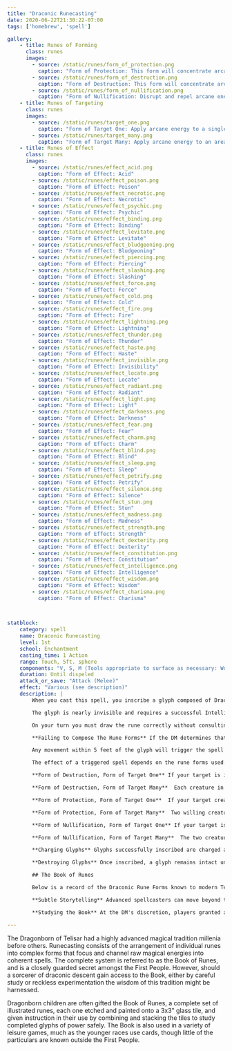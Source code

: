 ```yaml
---
title: "Draconic Runecasting"
date: 2020-06-22T21:30:22-07:00
tags: ['homebrew', 'spell']

gallery:
    - title: Runes of Forming
      class: runes
      images:
        - source: /static/runes/form_of_protection.png
          caption: "Form of Protection: This form will concentrate arcane energy on the target to apply protective, bolstering and magnifying effects."
        - source: /static/runes/form_of_destruction.png
          caption: "Form of Destruction: This form will concentrate arcane energy on the target to apply destructive, enervating and reductive effects."
        - source: /static/runes/form_of_nullification.png
          caption: "Form of Nullification: Disrupt and repel arcane energy from the target."
    - title: Runes of Targeting
      class: runes
      images:
        - source: /static/runes/target_one.png
          caption: "Form of Target One: Apply arcane energy to a single target."
        - source: /static/runes/target_many.png
          caption: "Form of Target Many: Apply arcane energy to an area of effect."
    - title: Runes of Effect
      class: runes
      images:
        - source: /static/runes/effect_acid.png
          caption: "Form of Effect: Acid" 
        - source: /static/runes/effect_poison.png
          caption: "Form of Effect: Poison"
        - source: /static/runes/effect_necrotic.png
          caption: "Form of Effect: Necrotic" 
        - source: /static/runes/effect_psychic.png
          caption: "Form of Effect: Psychic" 
        - source: /static/runes/effect_binding.png
          caption: "Form of Effect: Binding" 
        - source: /static/runes/effect_levitate.png
          caption: "Form of Effect: Levitate" 
        - source: /static/runes/effect_bludgeoning.png
          caption: "Form of Effect: Bludgeoning" 
        - source: /static/runes/effect_piercing.png
          caption: "Form of Effect: Piercing" 
        - source: /static/runes/effect_slashing.png
          caption: "Form of Effect: Slashing" 
        - source: /static/runes/effect_force.png
          caption: "Form of Effect: Force" 
        - source: /static/runes/effect_cold.png
          caption: "Form of Effect: Cold" 
        - source: /static/runes/effect_fire.png
          caption: "Form of Effect: Fire" 
        - source: /static/runes/effect_lightning.png
          caption: "Form of Effect: Lightning" 
        - source: /static/runes/effect_thunder.png
          caption: "Form of Effect: Thunder" 
        - source: /static/runes/effect_haste.png
          caption: "Form of Effect: Haste" 
        - source: /static/runes/effect_invisible.png
          caption: "Form of Effect: Invisibility" 
        - source: /static/runes/effect_locate.png
          caption: "Form of Effect: Locate" 
        - source: /static/runes/effect_radiant.png
          caption: "Form of Effect: Radiant" 
        - source: /static/runes/effect_light.png
          caption: "Form of Effect: Light" 
        - source: /static/runes/effect_darkness.png
          caption: "Form of Effect: Darkness" 
        - source: /static/runes/effect_fear.png
          caption: "Form of Effect: Fear" 
        - source: /static/runes/effect_charm.png
          caption: "Form of Effect: Charm" 
        - source: /static/runes/effect_blind.png
          caption: "Form of Effect: Blind" 
        - source: /static/runes/effect_sleep.png
          caption: "Form of Effect: Sleep" 
        - source: /static/runes/effect_petrify.png
          caption: "Form of Effect: Petrify" 
        - source: /static/runes/effect_silence.png
          caption: "Form of Effect: Silence" 
        - source: /static/runes/effect_stun.png
          caption: "Form of Effect: Stun" 
        - source: /static/runes/effect_madness.png
          caption: "Form of Effect: Madness" 
        - source: /static/runes/effect_strength.png
          caption: "Form of Effect: Strength" 
        - source: /static/runes/effect_dexterity.png
          caption: "Form of Effect: Dexterity" 
        - source: /static/runes/effect_constitution.png
          caption: "Form of Effect: Constitution" 
        - source: /static/runes/effect_intelligence.png
          caption: "Form of Effect: Intelligence" 
        - source: /static/runes/effect_wisdom.png
          caption: "Form of Effect: Wisdom" 
        - source: /static/runes/effect_charisma.png
          caption: "Form of Effect: Charisma" 

      

statblock:
    category: spell
    name: Draconic Runecasting
    level: 1st
    school: Enchantment
    casting_time: 1 Action
    range: Touch, 5ft. sphere
    components: "V, S, M (Tools appropriate to surface as necessary: Woodworking tools, Smithing tools, etc)"
    duration: Until dispeled
    attack_or_save: "Attack (Melee)"
    effect: "Various (see description)"
    description: |
        When you cast this spell, you inscribe a glyph composed of Draconic Rune Forms that later unleashes a magical effect. You inscribe it either on a surface (such as a table or a section of floor or wall) or within an object that can be closed (such as a book, a scroll, or a treasure chest) to conceal the glyph. The glyph can cover an area no larger than 3 feet square.

        The glyph is nearly invisible and requires a successful Intelligence (Investigation) check against a DC of 17 to be found in full light, to a DC of 25 to be found in total darkness.

        On your turn you must draw the rune correctly without consulting the physical Book and show it to the DM, who will determine whether you have composed the rune correctly. Each rune must include a Form of Focus, a Form of Targeting and a Form of Effect as described in the physical Book. If your glyph includes the Form Of Target One, you must specify the target of the spell when you inscribe the glyph.

        **Failing to Compose The Rune Forms** If the DM determines that you have not correctly drawn the glyph, the glyph immediately erupts in an explosion of magical energy. All creatures in a sphere of 15ft radius must make a Dexterity saving throw. A creature takes 4d6 force damage and is pushed back 10 feet on a failed save, or half as much, and is not moved, on a successful one. The surface you were inscribing becomes permanently scorched and cannot be inscribed with another glyph.

        Any movement within 5 feet of the glyph will trigger the spell (if the movement is yours, you can choose to trigger the spell or not). This includes movement from visible creatures moving nearby as well as visible inanimate objects such as arrows, thrown items, moving the item on which the glyph is inscribed, and so on. Light level in the area has no impact on the trigger. When triggered, the glyph erupts with magical energy in a sphere centered on the glyph; the sphere has a radius of between and 5 and 15 feet, depending on the size of your glyph (glyph size in feet times five). The sphere spreads around corners.

        The effect of a triggered spell depends on the rune forms used:

        **Form of Destruction, Form of Target One** If your target is in range, they must make a Dexterity saving throw. A creature takes 3d8 damage on a failed saving throw or half as much damage on a successful one. For each additional level above 2nd, add an additional 1d8 damage (or half as much on saves).

        **Form of Destruction, Form of Target Many**  Each creature in the area must make a Dexterity saving throw. A creature takes 2d8 damage on a failed saving throw or half as much damage on a successful one. For each additional level above 1st, add an additional 1d8 damage (or half as much on saves).

        **Form of Protection, Form of Target One**  If your target creature is in range and willing, they gain the positive effect of the spell for one minute. There is no effect for additional spell levels.

        **Form of Protection, Form of Target Many**  Two willing creatures in the area gain the positive effect of the spell for one minute. For each additional spell level above 1st, two additional willing creatures in the area can be targeted. You choose the targets of the spell.

        **Form of Nullification, Form of Target One** If your target is in range, they must make a Dexterity saving throw. On a failed save, all magical effects on the target which match the rune's effect form are dispeled for 10 minutes. The nullification applies to all spell and potion effects on the target, as well as any enchanted items they have. Concentration spells affecting the target are immediately ended.

        **Form of Nullification, Form of Target Many**  The two creatures in the area closest to the glyph must make a Dexterity saving throw. On a failed save, all magical effects on the targets which match the rune's effect form are dispeled for 10 minutes. The nullification applies to all spell and potion effects on the targets, as well as any enchanted items they have. Concentration spells affecting the targets are immediately ended. For each spell level above 1st, two additional creatures in the area are targeted.

        **Charging Glyphs** Glyphs successfully inscribed are charged at 1st level. You can increase the spell level by spending 2 sorcery points to increase the level by 1, to a maximum of your current spellcasting level. Once a glyph's spell is triggered, the magical effect is expended and the glyph becomes inert. Inert glyphs can be recharged as a bonus action, using 2 sorcery points per spell level.

        **Destroying Glyphs** Once inscribed, a glyph remains intact until its form is disturbed (shattering the wood it's etched into, covering a painted glyph with new paint, stepping on a rune drawn in dirt, etc). You (and only you) can choose to destroy a charged glyph without triggering the spell effect in this way.

        ## The Book of Runes

        Below is a record of the Draconic Rune Forms known to modern Telisaran scholars. It is not known if this represents a complete Book of Runes; some scholars point to missing forms that might be made by mirroring or rotating existing forms as evidence that this is an incomplete record, but little research into the Book of Runes has survived into the Modern Era.

        **Subtle Storytelling** Advanced spellcasters can move beyond the gross effects to the subtle, by weaving glyphs together with will and intent. In the Dragonborn tradition this is often done with storytelling, where the caster speaks aloud a story as the glyph is formed. In this manner, rune forms for necromancy may be turned not just to necrotic energy, but to summoning or turning the undead also, while the rune forms for fire and cold may be tempered to provide a high degree of control over ambient temperature, warming a home as a hearth or cooling a food store. Casters may attempt to employ this mechanic at the discretion of the DM, who may call for Arcana checks in addition to ajudicating the glyph.

        **Studying the Book** At the DM's discretion, players granted a Book of Runes may study the Runes of Effect using Arcana checks and so on, or by combining runes into charged glyphs and witnessing the effects. 

---
```

The Dragonborn of Telisar had a highly advanced magical tradition millenia before others. Runecasting consists of the arrangement of individual runes into complex forms that focus and channel raw magical energies into coherent spells. The complete system is referred to as the Book of Runes, and is a closely guarded secret amongst the First People. However, should a sorcerer of draconic descent gain access to the Book, either by careful study or reckless experimentation the wisdom of this tradition might be harnessed.

Dragonborn children are often gifted the Book of Runes, a complete set of illustrated runes, each one etched and painted onto a 3x3" glass tile, and given instruction in their use by combining and stacking the tiles to study completed glyphs of power safely. The Book is also used in a variety of leisure games, much as the younger races use cards, though little of the particulars are known outside the First People.

